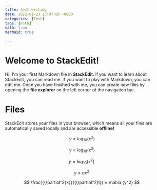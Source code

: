 ```yaml
---
title: test writing
date: 2022-01-23 13:07:00 +0800
categories: [Test]
tags: [math]
math: true
mermaid: true

---
```


# Welcome to StackEdit!

Hi! I'm your first Markdown file in **StackEdit**. If you want to learn about StackEdit, you can read me. If you want to play with Markdown, you can edit me. Once you have finished with me, you can create new files by opening the **file explorer** on the left corner of the navigation bar.


# Files

StackEdit stores your files in your browser, which means all your files are automatically saved locally and are accessible **offline!**

$$
y = {\log _{10}}\left( {{x^2}} \right)
$$

$$
y = {\log_{10}}({{x^2}})
$$

$$
y = {\log _{10}}\left( {{x^2}} \right)\,
$$

$$
y = a{x^2}\,
$$

$$
\frac{{{\partial^2}x}}{{{\partial^2}t}} = \nabla {y^2}
$$